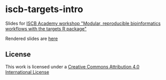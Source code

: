# iscb-targets-intro

Slides for [ISCB Academy workshop "Modular, reproducible bioinformatics workflows with the targets R package"](https://github.com/ISCB-Academy/bioinfo-targets/)

Rendered slides are [here](https://joelnitta.github.io/iscb-targets-intro)

## License

This work is licensed under a
[Creative Commons Attribution 4.0 International License](http://creativecommons.org/licenses/by/4.0/)
